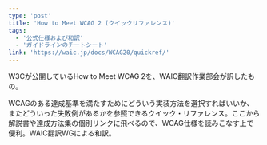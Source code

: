 ```yaml
---
type: 'post'
title: 'How to Meet WCAG 2 (クイックリファレンス)'
tags:
  - '公式仕様および和訳'
  - 'ガイドラインのチートシート'
link: 'https://waic.jp/docs/WCAG20/quickref/'
---
```

<p>W3Cが公開しているHow to Meet WCAG 2を、WAIC翻訳作業部会が訳したもの。</p>
<p>WCAGのある達成基準を満たすためにどういう実装方法を選択すればいいか、またどういった失敗例があるかを参照できるクイック・リファレンス。ここから解説書や達成方法集の個別リンクに飛べるので、WCAG仕様を読みこなす上で便利。WAIC翻訳WGによる和訳。</p>